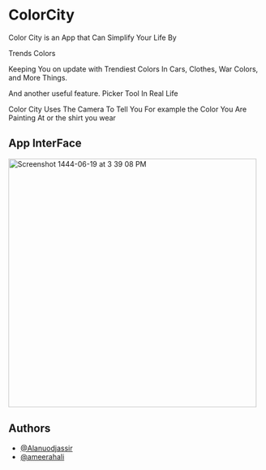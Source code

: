 # ColorCity
Color City is an App that Can Simplify Your Life By 

Trends Colors

Keeping You on update with Trendiest Colors In  Cars, Clothes, War Colors, and More Things.

 

And another useful feature.
  Picker Tool In Real Life

Color City Uses The Camera To Tell You For example the Color You Are Painting At or the shirt you wear


## App InterFace
<img width="489" alt="Screenshot 1444-06-19 at 3 39 08 PM" src="https://user-images.githubusercontent.com/105976898/212068632-2c175c85-9856-46db-ba0a-02a324446948.png">



## Authors 
- [@Alanuodjassir](https://github.com/alanuodjassir)
- [@ameerahali](https://github.com/ameerahali)
